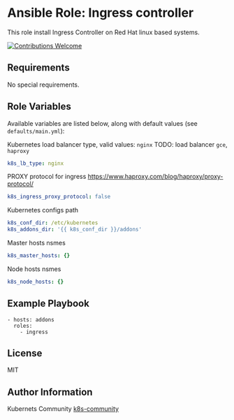 Ansible Role: Ingress controller
================================

This role install Ingress Controller on Red Hat linux based systems.

[![Contributions Welcome](https://img.shields.io/badge/contributions-welcome-brightgreen.svg?style=flat)](https://github.com/k8s-community/cluster-deploy/issues)

Requirements
------------

No special requirements.


Role Variables
--------------

Available variables are listed below, along with default values (see `defaults/main.yml`):

Kubernetes load balancer type, valid values: `nginx`
TODO: load balancer `gce`, `haproxy`
```yaml
k8s_lb_type: nginx 
```

PROXY protocol for ingress
https://www.haproxy.com/blog/haproxy/proxy-protocol/
```yaml
k8s_ingress_proxy_protocol: false
```

Kubernetes configs path
```yaml
k8s_conf_dir: /etc/kubernetes
k8s_addons_dir: '{{ k8s_conf_dir }}/addons'
```

Master hosts nsmes
```yaml
k8s_master_hosts: {}
```

Node hosts nsmes
```yaml
k8s_node_hosts: {}
```

Example Playbook
----------------

    - hosts: addons
      roles:
        - ingress

License
-------

MIT

Author Information
------------------

Kubernets Community [k8s-community](https://github.com/k8s-community)
